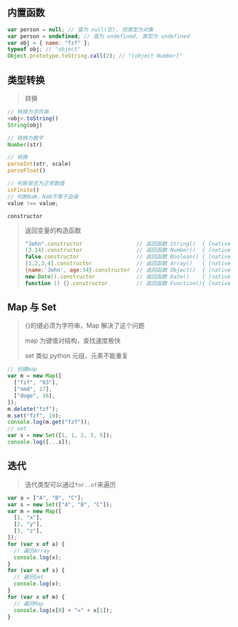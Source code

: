 <!--
title: 23-进阶使用
sort:
-->

## 内置函数

```js
var person = null; // 值为 null(空), 但类型为对象
var person = undefined; // 值为 undefined, 类型为 undefined
var obj = { name: "fzf" };
typeof obj; // "object"
Object.prototype.toString.call(2); // "[object Number]"
```

## 类型转换

> 转换

```js
// 转换为字符串
<obj>.toString()
String(obj)

// 转换为数字
Number(str)

// 转换
parseInt(str, scale)
parseFloat()

// 判断是否为正常数值
isFinite()
// 判断NaN，NaN不等于自身
value !== value;
```

`constructor`

> 返回变量的构造函数
>
> ```js
> "John".constructor                 // 返回函数 String()  { [native code] }
> (3.14).constructor                 // 返回函数 Number()  { [native code] }
> false.constructor                  // 返回函数 Boolean() { [native code] }
> [1,2,3,4].constructor              // 返回函数 Array()   { [native code] }
> {name:'John', age:34}.constructor  // 返回函数 Object()  { [native code] }
> new Date().constructor             // 返回函数 Date()    { [native code] }
> function () {}.constructor         // 返回函数 Function(){ [native code] }
> ```

## Map 与 Set

> {}的键必须为字符串，Map 解决了这个问题
>
> map 为键值对结构，查找速度极快
>
> set 类似 python 元组，元素不能重复

```js
// 创建map
var m = new Map([
  ["fzf", "83"],
  ["nmd", 17],
  ["doge", 16],
]);
m.delete("fzf");
m.set("fzf", 19);
console.log(m.get("fzf"));
// set
var s = new Set([1, 1, 2, 3, 5]);
console.log([...s]);
```

## 迭代

> 迭代类型可以通过`for..of`来遍历

```js
var a = ["A", "B", "C"];
var s = new Set(["A", "B", "C"]);
var m = new Map([
  [1, "x"],
  [2, "y"],
  [3, "z"],
]);
for (var x of a) {
  // 遍历Array
  console.log(x);
}
for (var x of s) {
  // 遍历Set
  console.log(x);
}
for (var x of m) {
  // 遍历Map
  console.log(x[0] + "=" + x[1]);
}
```
